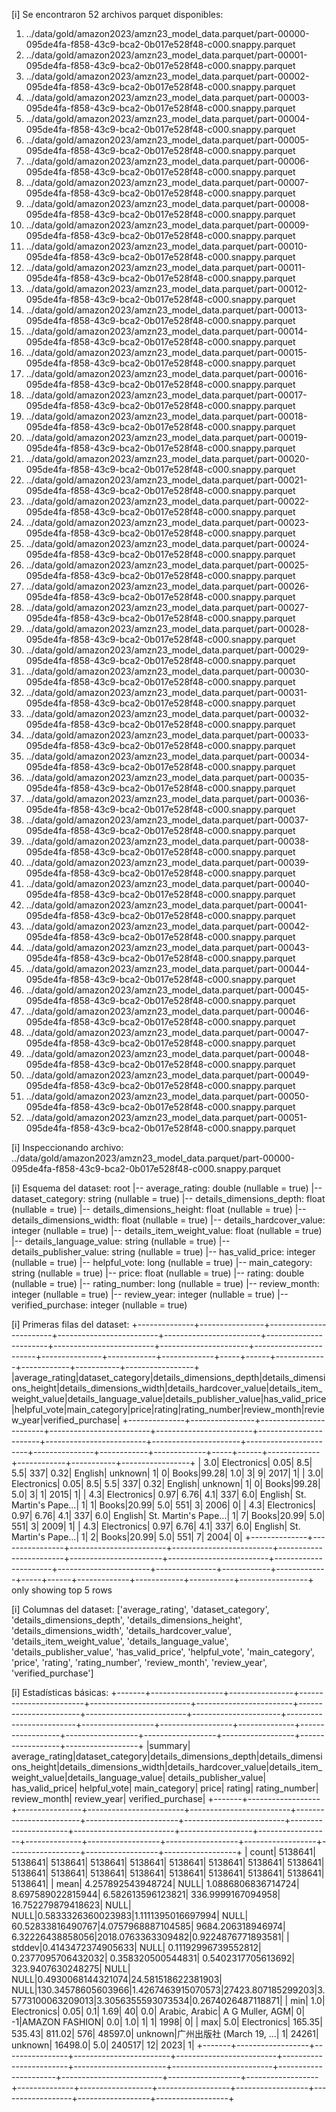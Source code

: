 [i] Se encontraron 52 archivos parquet disponibles:
1. ../data/gold/amazon2023/amzn23_model_data.parquet/part-00000-095de4fa-f858-43c9-bca2-0b017e528f48-c000.snappy.parquet
2. ../data/gold/amazon2023/amzn23_model_data.parquet/part-00001-095de4fa-f858-43c9-bca2-0b017e528f48-c000.snappy.parquet
3. ../data/gold/amazon2023/amzn23_model_data.parquet/part-00002-095de4fa-f858-43c9-bca2-0b017e528f48-c000.snappy.parquet
4. ../data/gold/amazon2023/amzn23_model_data.parquet/part-00003-095de4fa-f858-43c9-bca2-0b017e528f48-c000.snappy.parquet
5. ../data/gold/amazon2023/amzn23_model_data.parquet/part-00004-095de4fa-f858-43c9-bca2-0b017e528f48-c000.snappy.parquet
6. ../data/gold/amazon2023/amzn23_model_data.parquet/part-00005-095de4fa-f858-43c9-bca2-0b017e528f48-c000.snappy.parquet
7. ../data/gold/amazon2023/amzn23_model_data.parquet/part-00006-095de4fa-f858-43c9-bca2-0b017e528f48-c000.snappy.parquet
8. ../data/gold/amazon2023/amzn23_model_data.parquet/part-00007-095de4fa-f858-43c9-bca2-0b017e528f48-c000.snappy.parquet
9. ../data/gold/amazon2023/amzn23_model_data.parquet/part-00008-095de4fa-f858-43c9-bca2-0b017e528f48-c000.snappy.parquet
10. ../data/gold/amazon2023/amzn23_model_data.parquet/part-00009-095de4fa-f858-43c9-bca2-0b017e528f48-c000.snappy.parquet
11. ../data/gold/amazon2023/amzn23_model_data.parquet/part-00010-095de4fa-f858-43c9-bca2-0b017e528f48-c000.snappy.parquet
12. ../data/gold/amazon2023/amzn23_model_data.parquet/part-00011-095de4fa-f858-43c9-bca2-0b017e528f48-c000.snappy.parquet
13. ../data/gold/amazon2023/amzn23_model_data.parquet/part-00012-095de4fa-f858-43c9-bca2-0b017e528f48-c000.snappy.parquet
14. ../data/gold/amazon2023/amzn23_model_data.parquet/part-00013-095de4fa-f858-43c9-bca2-0b017e528f48-c000.snappy.parquet
15. ../data/gold/amazon2023/amzn23_model_data.parquet/part-00014-095de4fa-f858-43c9-bca2-0b017e528f48-c000.snappy.parquet
16. ../data/gold/amazon2023/amzn23_model_data.parquet/part-00015-095de4fa-f858-43c9-bca2-0b017e528f48-c000.snappy.parquet
17. ../data/gold/amazon2023/amzn23_model_data.parquet/part-00016-095de4fa-f858-43c9-bca2-0b017e528f48-c000.snappy.parquet
18. ../data/gold/amazon2023/amzn23_model_data.parquet/part-00017-095de4fa-f858-43c9-bca2-0b017e528f48-c000.snappy.parquet
19. ../data/gold/amazon2023/amzn23_model_data.parquet/part-00018-095de4fa-f858-43c9-bca2-0b017e528f48-c000.snappy.parquet
20. ../data/gold/amazon2023/amzn23_model_data.parquet/part-00019-095de4fa-f858-43c9-bca2-0b017e528f48-c000.snappy.parquet
21. ../data/gold/amazon2023/amzn23_model_data.parquet/part-00020-095de4fa-f858-43c9-bca2-0b017e528f48-c000.snappy.parquet
22. ../data/gold/amazon2023/amzn23_model_data.parquet/part-00021-095de4fa-f858-43c9-bca2-0b017e528f48-c000.snappy.parquet
23. ../data/gold/amazon2023/amzn23_model_data.parquet/part-00022-095de4fa-f858-43c9-bca2-0b017e528f48-c000.snappy.parquet
24. ../data/gold/amazon2023/amzn23_model_data.parquet/part-00023-095de4fa-f858-43c9-bca2-0b017e528f48-c000.snappy.parquet
25. ../data/gold/amazon2023/amzn23_model_data.parquet/part-00024-095de4fa-f858-43c9-bca2-0b017e528f48-c000.snappy.parquet
26. ../data/gold/amazon2023/amzn23_model_data.parquet/part-00025-095de4fa-f858-43c9-bca2-0b017e528f48-c000.snappy.parquet
27. ../data/gold/amazon2023/amzn23_model_data.parquet/part-00026-095de4fa-f858-43c9-bca2-0b017e528f48-c000.snappy.parquet
28. ../data/gold/amazon2023/amzn23_model_data.parquet/part-00027-095de4fa-f858-43c9-bca2-0b017e528f48-c000.snappy.parquet
29. ../data/gold/amazon2023/amzn23_model_data.parquet/part-00028-095de4fa-f858-43c9-bca2-0b017e528f48-c000.snappy.parquet
30. ../data/gold/amazon2023/amzn23_model_data.parquet/part-00029-095de4fa-f858-43c9-bca2-0b017e528f48-c000.snappy.parquet
31. ../data/gold/amazon2023/amzn23_model_data.parquet/part-00030-095de4fa-f858-43c9-bca2-0b017e528f48-c000.snappy.parquet
32. ../data/gold/amazon2023/amzn23_model_data.parquet/part-00031-095de4fa-f858-43c9-bca2-0b017e528f48-c000.snappy.parquet
33. ../data/gold/amazon2023/amzn23_model_data.parquet/part-00032-095de4fa-f858-43c9-bca2-0b017e528f48-c000.snappy.parquet
34. ../data/gold/amazon2023/amzn23_model_data.parquet/part-00033-095de4fa-f858-43c9-bca2-0b017e528f48-c000.snappy.parquet
35. ../data/gold/amazon2023/amzn23_model_data.parquet/part-00034-095de4fa-f858-43c9-bca2-0b017e528f48-c000.snappy.parquet
36. ../data/gold/amazon2023/amzn23_model_data.parquet/part-00035-095de4fa-f858-43c9-bca2-0b017e528f48-c000.snappy.parquet
37. ../data/gold/amazon2023/amzn23_model_data.parquet/part-00036-095de4fa-f858-43c9-bca2-0b017e528f48-c000.snappy.parquet
38. ../data/gold/amazon2023/amzn23_model_data.parquet/part-00037-095de4fa-f858-43c9-bca2-0b017e528f48-c000.snappy.parquet
39. ../data/gold/amazon2023/amzn23_model_data.parquet/part-00038-095de4fa-f858-43c9-bca2-0b017e528f48-c000.snappy.parquet
40. ../data/gold/amazon2023/amzn23_model_data.parquet/part-00039-095de4fa-f858-43c9-bca2-0b017e528f48-c000.snappy.parquet
41. ../data/gold/amazon2023/amzn23_model_data.parquet/part-00040-095de4fa-f858-43c9-bca2-0b017e528f48-c000.snappy.parquet
42. ../data/gold/amazon2023/amzn23_model_data.parquet/part-00041-095de4fa-f858-43c9-bca2-0b017e528f48-c000.snappy.parquet
43. ../data/gold/amazon2023/amzn23_model_data.parquet/part-00042-095de4fa-f858-43c9-bca2-0b017e528f48-c000.snappy.parquet
44. ../data/gold/amazon2023/amzn23_model_data.parquet/part-00043-095de4fa-f858-43c9-bca2-0b017e528f48-c000.snappy.parquet
45. ../data/gold/amazon2023/amzn23_model_data.parquet/part-00044-095de4fa-f858-43c9-bca2-0b017e528f48-c000.snappy.parquet
46. ../data/gold/amazon2023/amzn23_model_data.parquet/part-00045-095de4fa-f858-43c9-bca2-0b017e528f48-c000.snappy.parquet
47. ../data/gold/amazon2023/amzn23_model_data.parquet/part-00046-095de4fa-f858-43c9-bca2-0b017e528f48-c000.snappy.parquet
48. ../data/gold/amazon2023/amzn23_model_data.parquet/part-00047-095de4fa-f858-43c9-bca2-0b017e528f48-c000.snappy.parquet
49. ../data/gold/amazon2023/amzn23_model_data.parquet/part-00048-095de4fa-f858-43c9-bca2-0b017e528f48-c000.snappy.parquet
50. ../data/gold/amazon2023/amzn23_model_data.parquet/part-00049-095de4fa-f858-43c9-bca2-0b017e528f48-c000.snappy.parquet
51. ../data/gold/amazon2023/amzn23_model_data.parquet/part-00050-095de4fa-f858-43c9-bca2-0b017e528f48-c000.snappy.parquet
52. ../data/gold/amazon2023/amzn23_model_data.parquet/part-00051-095de4fa-f858-43c9-bca2-0b017e528f48-c000.snappy.parquet

[i] Inspeccionando archivo: ../data/gold/amazon2023/amzn23_model_data.parquet/part-00000-095de4fa-f858-43c9-bca2-0b017e528f48-c000.snappy.parquet

[i] Esquema del dataset:
root
 |-- average_rating: double (nullable = true)
 |-- dataset_category: string (nullable = true)
 |-- details_dimensions_depth: float (nullable = true)
 |-- details_dimensions_height: float (nullable = true)
 |-- details_dimensions_width: float (nullable = true)
 |-- details_hardcover_value: integer (nullable = true)
 |-- details_item_weight_value: float (nullable = true)
 |-- details_language_value: string (nullable = true)
 |-- details_publisher_value: string (nullable = true)
 |-- has_valid_price: integer (nullable = true)
 |-- helpful_vote: long (nullable = true)
 |-- main_category: string (nullable = true)
 |-- price: float (nullable = true)
 |-- rating: double (nullable = true)
 |-- rating_number: long (nullable = true)
 |-- review_month: integer (nullable = true)
 |-- review_year: integer (nullable = true)
 |-- verified_purchase: integer (nullable = true)


[i] Primeras filas del dataset:
+--------------+----------------+------------------------+-------------------------+------------------------+-----------------------+-------------------------+----------------------+-----------------------+---------------+------------+-------------+-----+------+-------------+------------+-----------+-----------------+
|average_rating|dataset_category|details_dimensions_depth|details_dimensions_height|details_dimensions_width|details_hardcover_value|details_item_weight_value|details_language_value|details_publisher_value|has_valid_price|helpful_vote|main_category|price|rating|rating_number|review_month|review_year|verified_purchase|
+--------------+----------------+------------------------+-------------------------+------------------------+-----------------------+-------------------------+----------------------+-----------------------+---------------+------------+-------------+-----+------+-------------+------------+-----------+-----------------+
|           3.0|     Electronics|                    0.05|                      8.5|                     5.5|                    337|                     0.32|               English|                unknown|              1|           0|        Books|99.28|   1.0|            3|           9|       2017|                1|
|           3.0|     Electronics|                    0.05|                      8.5|                     5.5|                    337|                     0.32|               English|                unknown|              1|           0|        Books|99.28|   5.0|            3|           1|       2015|                1|
|           4.3|     Electronics|                    0.97|                     6.76|                     4.1|                    337|                      6.0|               English|   St. Martin's Pape...|              1|           1|        Books|20.99|   5.0|          551|           3|       2006|                0|
|           4.3|     Electronics|                    0.97|                     6.76|                     4.1|                    337|                      6.0|               English|   St. Martin's Pape...|              1|           7|        Books|20.99|   5.0|          551|           3|       2009|                1|
|           4.3|     Electronics|                    0.97|                     6.76|                     4.1|                    337|                      6.0|               English|   St. Martin's Pape...|              1|           2|        Books|20.99|   5.0|          551|           7|       2004|                0|
+--------------+----------------+------------------------+-------------------------+------------------------+-----------------------+-------------------------+----------------------+-----------------------+---------------+------------+-------------+-----+------+-------------+------------+-----------+-----------------+
only showing top 5 rows


[i] Columnas del dataset:
['average_rating', 'dataset_category', 'details_dimensions_depth', 'details_dimensions_height', 'details_dimensions_width', 'details_hardcover_value', 'details_item_weight_value', 'details_language_value', 'details_publisher_value', 'has_valid_price', 'helpful_vote', 'main_category', 'price', 'rating', 'rating_number', 'review_month', 'review_year', 'verified_purchase']

[i] Estadísticas básicas:
+-------+------------------+----------------+------------------------+-------------------------+------------------------+-----------------------+-------------------------+----------------------+-------------------------+------------------+------------------+--------------+------------------+------------------+------------------+------------------+------------------+------------------+
|summary|    average_rating|dataset_category|details_dimensions_depth|details_dimensions_height|details_dimensions_width|details_hardcover_value|details_item_weight_value|details_language_value|  details_publisher_value|   has_valid_price|      helpful_vote| main_category|             price|            rating|     rating_number|      review_month|       review_year| verified_purchase|
+-------+------------------+----------------+------------------------+-------------------------+------------------------+-----------------------+-------------------------+----------------------+-------------------------+------------------+------------------+--------------+------------------+------------------+------------------+------------------+------------------+------------------+
|  count|           5138641|         5138641|                 5138641|                  5138641|                 5138641|                5138641|                  5138641|               5138641|                  5138641|           5138641|           5138641|       5138641|           5138641|           5138641|           5138641|           5138641|           5138641|           5138641|
|   mean| 4.257892543948724|            NULL|      1.0886806836714724|        8.697589022815944|       6.582613596123821|      336.9999167094958|       16.752279879418623|                  NULL|                     NULL|0.5833326360023983|1.1111395016697994|          NULL| 60.52833816490767|4.0757968887104585| 9684.206318946974|  6.32226438858056|2018.0763363309482|0.9224876771893581|
| stddev|0.4143472374905633|            NULL|     0.11192996739552812|       0.2377095706432032|       0.358320500544831|     0.5402317705613692|        323.9407630248275|                  NULL|                     NULL|0.4930068144321074|24.581518622381903|          NULL|130.34578605603966|1.4267463915070573|27423.807185299203|3.5773100063209013|3.3056355593073534|0.2674026487118871|
|    min|               1.0|     Electronics|                    0.05|                      0.1|                    1.69|                     40|                      0.0|        Arabic, Arabic|          A G Muller, AGM|                 0|                -1|AMAZON FASHION|               0.0|               1.0|                 1|                 1|              1998|                 0|
|    max|               5.0|     Electronics|                  165.35|                   535.43|                  811.02|                    576|                  48597.0|               unknown|广州出版社 (March 19, ...|                 1|             24261|       unknown|           16498.0|               5.0|            240517|                12|              2023|                 1|
+-------+------------------+----------------+------------------------+-------------------------+------------------------+-----------------------+-------------------------+----------------------+-------------------------+------------------+------------------+--------------+------------------+------------------+------------------+------------------+------------------+------------------+

